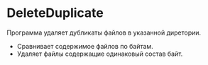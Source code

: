 # DeleteDuplicate
Программа удаляет дубликаты файлов в указанной диретории.
- Сравнивает содержимое файлов по байтам.
- Удаляет файлы содержащие одинаковый состав байт.
